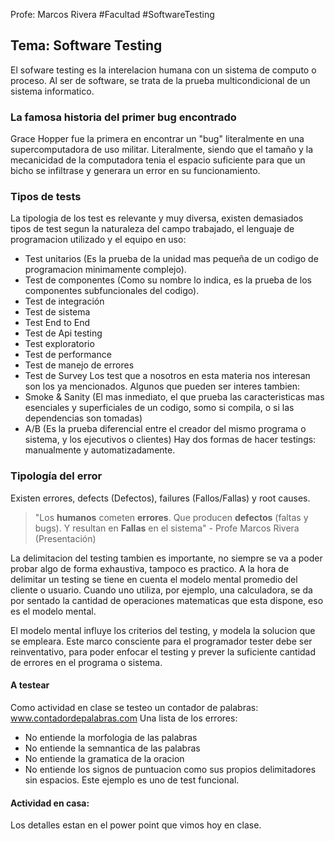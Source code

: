 Profe: Marcos Rivera
#Facultad #SoftwareTesting 
## Tema: Software Testing

El sofware testing es la interelacion humana con un sistema de computo o proceso. Al ser de software, se trata de la prueba multicondicional de un sistema informatico. 

### La famosa historia del primer bug encontrado
Grace Hopper fue la primera en encontrar un "bug" literalmente en una supercomputadora de uso militar. Literalmente, siendo que el tamaño y la mecanicidad de la computadora tenia el espacio suficiente para que un bicho se infiltrase y generara un error en su funcionamiento.


### Tipos de tests
La tipologia de los test es relevante y muy diversa, existen demasiados tipos de test segun la naturaleza del campo trabajado, el lenguaje de programacion utilizado y el equipo en uso:
- Test unitarios (Es la prueba de la unidad mas pequeña de un codigo de programacion minimamente complejo).
- Test de componentes (Como su nombre lo indica, es la prueba de los componentes subfuncionales del codigo).
- Test de integración 
- Test de sistema 
- Test End to End
- Test de Api testing
- Test exploratorio
- Test de performance
- Test de manejo de errores
- Test de Survey
Los test que a nosotros en esta materia nos interesan son los ya mencionados. Algunos que pueden ser interes tambien: 
- Smoke & Sanity (El mas inmediato, el que prueba las caracteristicas mas esenciales y superficiales de un codigo, somo si compila, o si las dependencias son tomadas)
- A/B (Es la prueba diferencial entre el creador del mismo programa o sistema, y los ejecutivos o clientes)
Hay dos formas de hacer testings: manualmente y automatizadamente.

### Tipología del error

Existen errores, defects (Defectos), failures (Fallos/Fallas) y root causes. 
> "Los **humanos** cometen **errores**. Que producen **defectos** (faltas y bugs). Y resultan en **Fallas** en el sistema" - Profe Marcos Rivera (Presentación)

La delimitacion del testing tambien es importante, no siempre se va a poder probar algo de forma exhaustiva, tampoco es practico.
A la hora de delimitar un testing se tiene en cuenta el modelo mental promedio del cliente o usuario. Cuando uno utiliza, por ejemplo, una calculadora, se da por sentado la cantidad de operaciones matematicas que esta dispone, eso es el modelo mental. 

El modelo mental influye los criterios del testing, y modela la solucion que se empleara. Este marco consciente para el programador tester debe ser reinventativo, para poder enfocar el testing y prever la suficiente cantidad de errores en el programa o sistema.


#### A testear
Como actividad en clase se testeo un contador de palabras: www.contadordepalabras.com
Una lista de los errores: 
- No entiende la morfologia de las palabras
- No entiende la semnantica de las palabras
- No entiende la gramatica de la oracion
- No entiende los signos de puntuacion como sus propios delimitadores sin espacios.
Este ejemplo es uno de test funcional. 

#### Actividad en casa:
Los detalles estan en el power point que vimos hoy en clase. 
